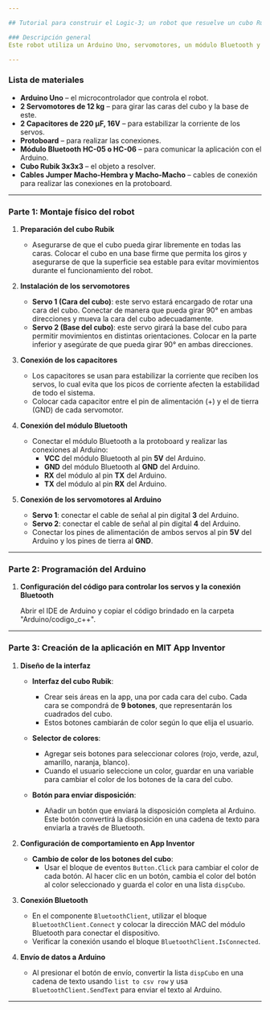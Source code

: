 ```yaml
---

## Tutorial para construir el Logic-3; un robot que resuelve un cubo Rubik 3x3x3

### Descripción general
Este robot utiliza un Arduino Uno, servomotores, un módulo Bluetooth y una aplicación móvil para resolver un cubo Rubik. A través de la aplicación, el usuario ingresará manualmente la disposición de colores en el cubo, enviando esta disposición al Arduino para que el robot ejecute movimientos y resuelva el cubo.

---
```


### Lista de materiales

- **Arduino Uno** – el microcontrolador que controla el robot.
- **2 Servomotores de 12 kg** – para girar las caras del cubo y la base de este.
- **2 Capacitores de 220 µF, 16V** – para estabilizar la corriente de los servos.
- **Protoboard** – para realizar las conexiones.
- **Módulo Bluetooth HC-05 o HC-06** – para comunicar la aplicación con el Arduino.
- **Cubo Rubik 3x3x3** – el objeto a resolver.
- **Cables Jumper Macho-Hembra y Macho-Macho** – cables de conexión para realizar las conexiones en la protoboard.

---

### Parte 1: Montaje físico del robot

1. **Preparación del cubo Rubik**
   - Asegurarse de que el cubo pueda girar libremente en todas las caras. Colocar el cubo en una base firme que permita los giros y asegurarse de que la superficie sea estable para evitar movimientos durante el funcionamiento del robot.

2. **Instalación de los servomotores**
   - **Servo 1 (Cara del cubo)**: este servo estará encargado de rotar una cara del cubo. Conectar de manera que pueda girar 90° en ambas direcciones y mueva la cara del cubo adecuadamente.
   - **Servo 2 (Base del cubo)**: este servo girará la base del cubo para permitir movimientos en distintas orientaciones. Colocar en la parte inferior y asegúrate de que pueda girar 90° en ambas direcciones.

3. **Conexión de los capacitores**
   - Los capacitores se usan para estabilizar la corriente que reciben los servos, lo cual evita que los picos de corriente afecten la estabilidad de todo el sistema.
   - Colocar cada capacitor entre el pin de alimentación (+) y el de tierra (GND) de cada servomotor.

4. **Conexión del módulo Bluetooth**
   - Conectar el módulo Bluetooth a la protoboard y realizar las conexiones al Arduino:
     - **VCC** del módulo Bluetooth al pin **5V** del Arduino.
     - **GND** del módulo Bluetooth al **GND** del Arduino.
     - **RX** del módulo al pin **TX** del Arduino.
     - **TX** del módulo al pin **RX** del Arduino.

5. **Conexión de los servomotores al Arduino**
   - **Servo 1**: conectar el cable de señal al pin digital **3** del Arduino.
   - **Servo 2**: conectar el cable de señal al pin digital **4** del Arduino.
   - Conectar los pines de alimentación de ambos servos al pin **5V** del Arduino y los pines de tierra al **GND**.

---

### Parte 2: Programación del Arduino

1. **Configuración del código para controlar los servos y la conexión Bluetooth**

   Abrir el IDE de Arduino y copiar el código brindado en la carpeta "Arduino/codigo_c++".
---

### Parte 3: Creación de la aplicación en MIT App Inventor

1. **Diseño de la interfaz**
   - **Interfaz del cubo Rubik**:
     - Crear seis áreas en la app, una por cada cara del cubo. Cada cara se compondrá de **9 botones**, que representarán los cuadrados del cubo.
     - Estos botones cambiarán de color según lo que elija el usuario.
   
   - **Selector de colores**:
     - Agregar seis botones para seleccionar colores (rojo, verde, azul, amarillo, naranja, blanco).
     - Cuando el usuario seleccione un color, guardar en una variable para cambiar el color de los botones de la cara del cubo.

   - **Botón para enviar disposición**:
     - Añadir un botón que enviará la disposición completa al Arduino. Este botón convertirá la disposición en una cadena de texto para enviarla a través de Bluetooth.

2. **Configuración de comportamiento en App Inventor**
   - **Cambio de color de los botones del cubo**:
     - Usar el bloque de eventos `Button.Click` para cambiar el color de cada botón. Al hacer clic en un botón, cambia el color del botón al color seleccionado y guarda el color en una lista `dispCubo`.

3. **Conexión Bluetooth**
   - En el componente `BluetoothClient`, utilizar el bloque `BluetoothClient.Connect` y colocar la dirección MAC del módulo Bluetooth para conectar el dispositivo.
   - Verificar la conexión usando el bloque `BluetoothClient.IsConnected`.

4. **Envío de datos a Arduino**
   - Al presionar el botón de envío, convertir la lista `dispCubo` en una cadena de texto usando `list to csv row` y usa `BluetoothClient.SendText` para enviar el texto al Arduino.

---

